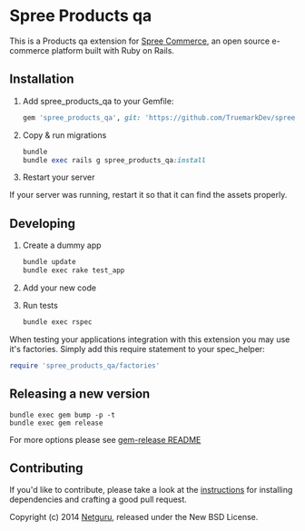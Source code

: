 # Spree Products qa

This is a Products qa extension for [Spree Commerce](https://spreecommerce.org), an open source e-commerce platform built with Ruby on Rails.

## Installation

1. Add spree_products_qa to your Gemfile:

    ```ruby
    gem 'spree_products_qa', git: 'https://github.com/TruemarkDev/spree_products_qa.git', branch: 'master'
    ```

2. Copy & run migrations

    ```ruby
    bundle
    bundle exec rails g spree_products_qa:install
    ```

3. Restart your server

  If your server was running, restart it so that it can find the assets properly.

## Developing

1. Create a dummy app

    ```bash
    bundle update
    bundle exec rake test_app
    ```

2. Add your new code
3. Run tests

    ```bash
    bundle exec rspec
    ```

When testing your applications integration with this extension you may use it's factories.
Simply add this require statement to your spec_helper:

```ruby
require 'spree_products_qa/factories'
```

## Releasing a new version

```shell
bundle exec gem bump -p -t
bundle exec gem release
```

For more options please see [gem-release README](https://github.com/svenfuchs/gem-release)

## Contributing

If you'd like to contribute, please take a look at the
[instructions](CONTRIBUTING.md) for installing dependencies and crafting a good
pull request.

Copyright (c) 2014 [Netguru](https://netguru.co), released under the New BSD License.
